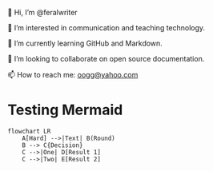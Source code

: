 👋 Hi, I’m @feralwriter

👀 I’m interested in communication and teaching technology.

🌱 I’m currently learning GitHub and Markdown.

💞️ I’m looking to collaborate on open source documentation.

📫 How to reach me: oogg@yahoo.com

<!---
feralwriter/feralwriter is a ✨ special ✨ repository because its `README.md` (this file) appears on your GitHub profile.
You can click the Preview link to take a look at your changes.
--->

# Testing Mermaid
```mermaid
flowchart LR
    A[Hard] -->|Text| B(Round)
    B --> C{Decision}
    C -->|One| D[Result 1]
    C -->|Two| E[Result 2]
```
